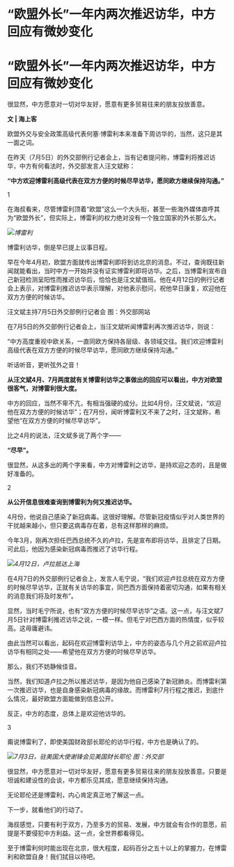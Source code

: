# “欧盟外长”一年内两次推迟访华，中方回应有微妙变化

# “欧盟外长”一年内两次推迟访华，中方回应有微妙变化

很显然，中方愿意对一切对华友好，愿意有更多贸易往来的朋友投放善意。

**文 | 海上客**

欧盟外交与安全政策高级代表何塞·博雷利本来准备下周访华的，当然，这只是其一面之词。

在昨天（7月5日）的外交部例行记者会上，当有记者提问称，博雷利将推迟访华，中方有何看法时，外交部发言人汪文斌称：

**“中方欢迎博雷利高级代表在双方方便的时候尽早访华，愿同欧方继续保持沟通。”**

1

在海叔看来，尽管博雷利顶着“欧盟”这么一个大头衔，甚至一些海外媒体直呼其为“欧盟外长”，但实际上，博雷利的权力绝对没有一个独立国家的外长那么大。

![](https://inews.gtimg.com/om_bt/OFPsuCEC0q-wYVdIQr6iFG9A5T-9QWvl8EPeXS0SbMBAcAA/1000)_博雷利_

博雷利访华，倒是早已提上议事日程。

早在今年4月初，欧盟方面就传出博雷利即将到访北京的消息。不过，查询既往新闻就能看出，当时中方一开始并没有证实博雷利即将访华。之后，当博雷利宣布自己新冠检测呈阳性而推迟访华后，恰恰也是汪文斌值班。他在4月12日的例行记者会上表示，对博雷利推迟访华表示理解，对他表示慰问，祝他早日康复，欢迎他在双方方便的时候访华。

汪文斌主持7月5日外交部例行记者会 图：外交部网站

在7月5日的外交部例行记者会上，当汪文斌听闻博雷利再次推迟访华，则说：

“中方高度重视中欧关系，一直同欧方保持各层级、各领域交往。我们欢迎博雷利高级代表在双方方便的时候尽早访华，愿同欧方继续保持沟通。”

听话听音，更听弦外之音！

**从汪文斌4月、7月两度就有关博雷利访华之事做出的回应可以看出，中方对欧盟很客气，对博雷利很大度。**

中方的回应，当然不卑不亢，有相当强硬的成分。比如4月份，汪文斌说，“欢迎他在双方方便的时候访华”；在7月份，闻听博雷利又不来了之时，汪文斌称，希望他“在双方方便的时候尽早访华”。

比之4月的说法，汪文斌多说了两个字——

**“尽早”。**

很显然，从这多出的两个字来看，中方对博雷利之访华，是持欢迎之态的，且是做好准备的。

2

**从公开信息很难查询到博雷利为何又推迟访华。**

4月份，他说自己感染了新冠病毒。这很好理解。尽管新冠疫情似乎对人类世界的干扰越来越小，但只要这病毒存在着，总有这样那样的麻烦。

今年3月，刚再次担任巴西总统不久的卢拉，先是宣布即将访华，且排定了日期。可此后，他因为感染新冠病毒而推迟了访华行程。

![](https://inews.gtimg.com/om_bt/OPOtoLmIJOi88fyNpqMz4fTZG_BtlBrcUglFb5meOcoBkAA/1000)_4月12日，卢拉抵达上海_

在4月7日的外交部例行记者会上，发言人毛宁说，“我们欢迎卢拉总统在双方方便的时候尽早访华，正就有关访华的事宜，同巴西方面保持着密切沟通，如果有相关的消息我们将及时发布”。

显然，当时毛宁所说，也有“双方方便的时候尽早访华”之语。这一点，与汪文斌7月5日针对博雷利推迟访华之说，一模一样。但毛宁对巴西方面的热情度，似乎较高。这毋庸避讳。

由此当然可以看出，起码在欢迎博雷利访华上，中方的姿态与几个月之前欢迎卢拉访华有相同之处——希望他在双方方便的时候尽早访华。

那么，我们不妨静候佳音。

当然，我们知道卢拉之所以推迟访华，是因为他自己感染了新冠肺炎。而博雷利第一次推迟访华，也是自身感染新冠病毒的缘故。而博雷利7月行程之推迟，到底什么情况，最好欧盟方面能做到信息公开。

反正，中方的态度，总体上是欢迎他访华的。

3

甭说博雷利了，即使美国财政部长耶伦的访华行程，中方也是确认了的。

![](https://inews.gtimg.com/om_bt/OL0imS_uqHdYaw9wWFTMaGWExKdcb9h63IGL8U01dBQskAA/1000)_7月3日，驻美国大使谢锋会见美国财长耶伦
图：外交部_

很显然，中方愿意对一切对华友好，愿意有更多贸易往来的朋友投放善意。只要是坦诚和建设性的会谈，中方都乐见其成，愿意继续保持沟通。

无论耶伦还是博雷利，内心肯定真正地了解这一点。

下一步，就看他们的行动了。

海叔感觉，只要有利于双方，乃至多方的贸易、发展，中方就会有合作的意愿，前提是不要侵犯中方利益。这一点，全世界都看得见。

至于博雷利何时能出现在北京，很大程度，起码百分之五十以上的掌握力，在博雷利和欧盟自身！我们拭目以待吧。


